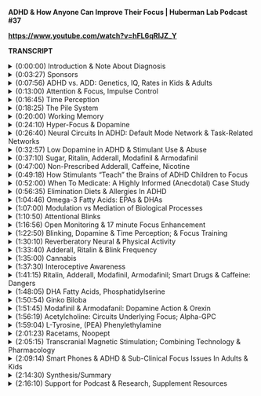 **ADHD & How Anyone Can Improve Their Focus | Huberman Lab Podcast #37**

**https://www.youtube.com/watch?v=hFL6qRIJZ_Y**

**TRANSCRIPT**

<details>
  <summary>(0:00:00) 	Introduction & Note About Diagnosis</summary>
- Welcome to the Huberman lab podcast, where we discuss science and science-based tools for everyday life. [upbeat music] I'm Andrew Huberman, and I'm a professor of neurobiology and ophthalmology at Stanford school of medicine. Today, we are going to talk all about attention deficit, hyperactivity disorder, or ADHD. We are also going to talk about normal levels of focus. What are normal levels of focus and how all of us, whether or not we have ADHD or not can improve our ability to focus our ability to rule out distraction. It turns out those are two separate things, as well as remember information better. We are also going to talk about how we can learn to relax while focusing, which turns out to be a critical component of learning new information and for coming up with new creative ideas. So whether or not you have ADHD or know someone who does, or if you're somebody who feels that they do not have ADHD, but would simply like to improve their ability to focus or to be more creative. This episode is definitely for you as well. We are going to talk about drug based tools that are out there. We are going to talk about behavioral tools. We will talk about the role of diet and supplementation, and we will talk about new emerging brain machine interface devices, things like transcranial magnetic stimulation. If you don't know what that is, don't worry, I will explain it to you. These are non-invasive methods for rewiring your brain in order to make focusing more natural for you and to teach you how to increase your depth of focus. Now, just a quick reminder that any time we discuss a psychiatric disorder, it's important that we remember that all of us have the temptation to self-diagnose or to diagnose others. So, as I list off some of the symptomology of ADHD, some of that symptomology might resonate with you. You might think, oh, maybe I have ADHD or you might decide that someone you know, definitely has ADHD. However, it is very important that you don't self-diagnose or diagnose somebody else the clear and real diagnosis of ADHD really should be carried out by a psychiatrist, a physician, or a very well-trained clinical psychologist. There are clear criteria for what constitutes full-blown ADHD. However, many of us have constellations of symptoms that make us somewhat like somebody with ADHD and if you're struggling with focus nowadays, as a lot of people are because of stress, because of smartphone use, which turns out can induce adult ADHD. We'll talk about that. We'll then pay attention to the symptomology. You may actually require professional treatment you might not, equally important is to remember that some of the terms that we cover, like impulse control and attention and concentration are somewhat subjective and they can change over time. Sometimes we have a better level of attention than others. Maybe it depends on how we slept or other events going on in our life where something that we're entirely unaware of. The important thing to remember is that we can all improve our attentional capacity. We can all rewire the circuits that make heightened levels of focus, more accessible to us. We can do that through multiple types of interventions, and we are going to cover all those interventions today. 
    </details>
    
<details>
  <summary>(0:03:27) 	Sponsors </summary>
Before we march into the material, I'd like to remind that this podcast is separate from my teaching and research roles at Stanford. It is however, part of my desire and effort to bring zero cost to consumer information about science and science related tools to the general public. And keeping with that theme, I'd like to thank the sponsors of today's podcast. Our first sponsor is Roka. Roka makes eyeglasses and sunglasses that are of the utmost quality. I've spent a lifetime working on the visual system and I can tell you that there are many features built into our visual system that allows us to see things clearly, whether or not we are in shade or bright sunlight, et cetera. A lot of sunglasses have the problem that you have to constantly take them off and put them back on again, because of changes in background luminance, as we call it, Roka, sunglasses have solved this problem. It doesn't matter if you're standing in tree shade or a bright light, or what have you, you can always see things with perfect clarity and that shows that they really understand the way that the visual system works and their eyeglasses are built accordingly. I wear readers at night, so I wear eye glasses to read at night, or when I drive at night and their readers and eyeglasses are terrific as well. One thing I like so much about their eyeglasses and their sunglasses is that despite being, "Performance glasses" mean you can wear them on running or swimming or biking, they don't fall off your face, even if you get sweaty, they're very lightweight. You don't even notice that they're on is that the aesthetic is really good. A lot of performance glasses, they look kind of ridiculous, frankly, they make people look like cyborgs, but their aesthetics are terrific, they have a lot of different styles, you can select from. The company was founded by two All-American swimmers from Stanford and everything about their sunglasses and eyeglasses were designed with optical clarity and performance in mind. If you'd like to try Roca, you can go to roka.com, that's R-O-K-A.com and enter the code Huberman to save 20% off your first order. Today's episode is also brought to us by Belcampo. Belcampo is a regenerative farm in Northern California that raises organic grass fed and finished certified humane meat. I tend to eat meat about once a day. So typically I'll fast until about noon or one and then my lunch consists of a small piece of steak or chicken and some salad and then I tend to eat my carbohydrates in the evening before I go to sleep. Sometimes and especially lately I'm eating my protein earlier in the day because I'm playing around with some of the findings related to protein intake early in the day. But regardless, I'm eating meat about once a day. For me, it's extremely important that any meat that I consume come from humanely raised animals and that the meat be of the very highest quality. So with Belcampo meets the animals graze on open pastures and seasonal grasses, which results in meats, that's much higher in nutrients and healthy fats, including omega-3s, which I've talked a lot about on this podcast, the importance of omega-3s for heart health, for brain health, for mood, et cetera. Personally, I love their rib eye steaks, their New York steaks, their chicken is terrific and I also liked the organic meatballs. All the elk meat is organic and grass fed, and grass-finished, if you'd like to try Belcampo, first time customers can get 20% off by going to belcampo.com/Huberman and using the code Huberman at checkout. Today's episode is also brought to us by Helix sleep. Helix sleep makes mattresses and pillows that are absolutely second to none. I started sleeping on a Helix mattress about eight, nine months ago, and I've never slept better in my life. If you go to the Helix site, they have a short two minute quiz, and that quiz asks you questions like, do you sleep on your back? Do you sleep on your side? Do you sleep on your stomach? Do you tend to run hot or cold in the middle of the night? Maybe you don't know and they actually have an option to select, I don't know and Helix will match you to a mattress that specific to your sleep needs. It turns out to be really important. Some people have the tendency to run hot and sleep on their stomach. Other people lie on their back and they're waking up cold in the middle of the night. So you really need a mattress that's matched to your sleep needs. I did that and I matched to the dusk mattress, D-U-S-K and it turns out to be perfect for me and my sleep needs as well their pillows are really terrific. So if you're interested in upgrading your mattress, go to helixsleep.com/huberman, take their two minutes sleep quiz, and they'll match you to a customized mattress and you'll get up to $200 off any of their mattresses and you'll get two free pillows with your order. They have a 10 year warranty. You have to try it out for 100 nights risk-free it's more than three months and if you don't like it, they'll pick it up for you and they'll take it away and you get all your money back. So if you're interested, go to helixsleep.com/huberman for up to $200 off your mattress and two free pillows. 
</details>
    
<details>
  <summary>(0:07:56) 	ADHD vs. ADD: Genetics, IQ, Rates in Kids & Adults</summary>
So let's talk about ADHD, Attention Deficit Hyperactivity Disorder. Let's also talk about focus and attention and everybody's ability to focus and attend not just people with ADHD. We are also going to talk about tools that would allow anyone, whether or not they have ADHD or not to enhance their level of concentration and focus. Now, ADHD used to be called ADD Attention Deficit Disorder. We have record of ADD in the medical literature dating back to as early as 1904. Now there's nothing special about 1904. That's just the first time that it showed up in the standard medical literature. We have to believe that ADD, which we now call ADHD existed before 1904 and probably long before 1904, why? Well, because it has a strong genetic component. If you have a close relative that has ADHD, there's a much higher probability that you will have ADHD and that probability goes up depending on how closely related to that person you happen to be. So for instance, if you're an identical twin and your twin has ADHD, there's a very high concordance as we say, a very high probability that you will have ADHD up to 75% chance. If you have a fraternal twin with ADHD, that number goes down a bit in the 50 to 60% range and so on. If you have a parent with ADHD, that number ranges anywhere from 10 to 25% likelihood, that you will have ADHD if you have two parents and so on and so on, okay? So there's a genetic component that genetic component it turns out, relates directly to how specific neural circuits in the brain wire up, the chemicals they use and the way they use those chemicals, a topic that we are going to discuss in depth today. Now, if you have a close relative with ADHD, that does not mean that you are faded to have ADHD and if you happen to have ADHD, there are ways to overcome those symptoms of lack of attention, impulsivity and so on. Another important point about ADHD is that it has nothing to do with intelligence, whether or not we're talking about intelligence measured by a standard IQ test a rather controversial issue as many of you probably know, there are lots of forms of intelligence that a standard IQ test just wouldn't pick up emotional intelligence, musical intelligence, spatial intelligence, all sorts of intelligences. None of them are related to ADHD. Being very high functioning doesn't make you more likely to have ADHD and being ADHD doesn't necessarily mean that you have a low IQ. So there are people with ADHD who have low IQs people with ADHD with high IQ, people with ADHD with high emotional IQ or with low IQ in the emotional scale, it's all over the place. The important point is that your ability to attend and focus does not relate to how smart you are or your IQ of any type, not just a standard IQ. The renaming of the ADD to ADHD took place in the mid to late 1980s when the psychiatric community and the psychological community started taking better notice of the fact that so-called hyperactive kids also had attentional issues. This might seem obvious, but there's been extensive and ongoing revision of the criteria for designating a psychiatric disorder and this is still an ongoing process even today. So in the mid eighties, we started hearing about ADHD and then gradually that term ADD has been dropped away. However, just the renaming of ADD to ADHD has led to much better diagnosis and detection of ADHD. So right now the current estimates are that about one in 10 children and probably more have ADHD. The current estimates are anywhere from 10%, one in 10 to as high as 12%. Now, fortunately about half of those will resolve with proper treatment, but the other half typically don't. The other thing that we are seeing a lot nowadays is increased levels of ADHD in adults and there's some question as to whether or not those adults had ADHD that went undetected during their childhood or whether or not ADHD is now cropping up in adulthood due to the way that we are interacting with the world in particular smart phone use, the combination of email, text, real-world interactions, multiple apps and streams of media and social media all coming in at once trying to manage life. All of the things that are going on are creating a kind of cloud of poles on our attention and so there is this question to whether or not we are creating ADHD in adults that never had ADHD prior to being an adult. 
</details>
    
<details>
  <summary>(0:13:00) 	Attention & Focus, Impulse Control</summary>
So let's talk about attention and first let's just define what we mean by attention out there in the scientific literature and in discussions about ADHD, we will hear things like attention and focus and concentration and impulse control for sake of today's discussion, attention, focus, and concentration are essentially the same thing, okay? We could split hairs and the scientific literature does split hairs about these. But if we want to understand the biology and we want to have a straightforward conversation about ADHD, if I say attention or focus, I'm basically referring to the same thing, unless I specify otherwise, okay? So people with ADHD have trouble holding their attention. What is attention? Well, attention is perception. It's how we are perceiving the sensory world. So just a little bit of neurobiology 101, we are sensing things all the time. There's information coming into our nervous system all the time. For instance, right now you're hearing sound waves. You are seeing things, you are sensing things against your skin, but you're only paying attention to some of those and the ones that you're paying attention to are your perceptions. So if you hear my voice, you are perceiving my voice. You are not paying attention to your other senses at the moment, okay? You might even be outside in a breeze and until I said that, you might not be perceiving that breeze, but your body was sensing it all along. So attention and focus are more or less the same thing, but impulse control is something separate because impulse control requires pushing out or putting the blinders on to sensory events in our environment. It means lack of perception, impulse control is about limiting our perception. People with ADHD have poor attention and they have high levels of impulsivity they're easily distractable. But the way that shows up is very surprising. You might think that people with ADHD just simply can't attend anything. They really can't focus, even if they really want to, but that's simply not the case. People with ADHD yes, they are distractable. Yes, they are impulsive. Yes, they are easily annoyed by things happening in the room. They sometimes have a high level of emotionality as well. Not always, but often however people with ADHD can have a hyper focus and incredible ability to focus on things that they really enjoy or and are intrigued by. Now, this is a very important point because typically we think of somebody with ADHD as being really wild and hyperactive, or having no ability whatsoever to sit still and attend and while that phenotype as we call it that contour of behavior and cognition can exist, many people, if not all people with ADHD, if you give them something they really love, like if the child loves video games or if a child loves to draw, or if an adult loves a particular type of movie or a person very much, they will obtain laser-focus without any effort. So that tells us that people with ADHD have the capacity to attend, but they can't engage that attention for things that they don't really, really want to do and as we all know much of life, whether or not you're a child or an adult involves doing a lot of things that we don't want to do, much of our schooling involves doing things that we would prefer not to do and sort of forcing ourselves to do it, to attend, even though we are not super interested in what we are attending to. There are a couple other things that people with ADHD display quite often. 
</details>
    
<details>
  <summary>(0:16:45) 	Time Perception</summary>
One is challenges with time perception. Now time perception is a fascinating aspect of how our brain works and later we're going to talk about time perception and how you can actually get better at time perception. It's very likely that right now you are doing things that get in the way of optimal time perception and I will tell you how to adjust your ability to measure time with your brain. People with ADHD often run late. They often procrastinate, but what's interesting and surprising is that if they are given a deadline, they actually can perceive time very well and they often can focus very well if the consequences of not completing a task or not attending are severe enough. It's a little bit like the way that people with ADHD can really focus if they like something. Well, if they're scared enough about the consequences of not attending, oftentimes not always, but oftentimes they can attend. If they're not really concerned about a deadline or a consequence, well, then they tend to lose track of time and they tend to underestimate how long things will take. Now many people do that, not just people with ADHD, but people with ADHD have challenges, understanding how to line up the activities of their day in order to meet particular deadlines even if it's just a simple thing, like finishing one set of tasks before lunch, oftentimes they will remember that lunch starts at noon, but somehow they aren't able to fill the intervening time in a way that's productive and they can obsess about the upcoming deadline for instance, we will talk about how to remedy this. 
</details>
    
<details>
  <summary>(0:18:25) 	The Pile System</summary>
In addition, their spatial organization skills are often subpar, not always, but often you will find that somebody with ADHD uses what's called the pile system in order to organize things, they will take many belongings and this could be in the kitchen or in their bedroom or in their office or in any space and they will start piling things up according to a categorization system that makes sense to them and only them. It doesn't really have any logical framework. Now, many people use the pile system and if you use the pile system, that doesn't mean that you have ADHD in fact, if you're unpacking a house or you've moved recently, or you've received a lot of presence recently, the pile system makes perfect sense to organize your space. But people with ADHD tend to organize things according to the pile system all the time and that pile system doesn't work for them. Okay, so that's the key distinction that they use a filing system, and it's not really files, they're piling things up in a way that makes sense to them, but then it doesn't work for them in terms of what tasks they actually need to perform. They can't find things or if anyone moves one thing then it's very disruptive to their overall plan because their overall plan doesn't really work in the first place. So that's a common phenotype as we call it. A phenotype by the way, is just an expression of a particular set of underlying genetic or psychological components, okay? So we say the phenotype. So a phenotype can brown hair and green eyes, like for me, a phenotype could also be that somebody uses the piling system, okay? The other thing that people with ADHD have real trouble with is so-called working memory. 
</details>
    
<details>
  <summary>(0:20:00) 	Working Memory</summary>
Now you might think that people with ADHD would have really poor memories, but in fact, that's not the case. People with ADHD often can have a terrific memory for past events, they can remember upcoming events quite well. Their memory is clearly working. However, one aspect of memory in particular that we call working memory is often disrupted. Working memory is the ability to keep specific information online, to recycle it in your brain over and over again, so that you can use it in the immediate or short term. A good example of this would be you meet somebody, they tell you their name, they give you their phone number verbally, and you have to walk back to your phone and enter it into your phone. People without ADHD might have to put some effort into it, it might feel like a bit of a struggle, but typically they will be able to recite that phone number in their mind over and over, and then put into their phone. People with ADHD, tend to lose the ability or lack the ability to remember things that they just need to keep online for anywhere from 10 seconds to a minute or two, okay? So a string of numbers like 6, 4, 3, 7, 8, 1 for most people would be pretty easy. 6, 4, 3, 7, 8, 1, 6, 4, 3, 7, 8, 1, you could probably remember that a minute from now without writing it down. But if you add one more number to that 6, 4, 3, 7, 8, 1, 3, it gets tougher, okay? So there's a reason why phone numbers typically have seven digits in them, of course, there's an area code, but remembering information that strings out longer than seven numbers or a sentence or two that's challenging for most people, people with ADHD have severe challenges, even with much smaller batches of information over even much smaller batches of time. Deficits in working memory are also something that we see in people who have frontotemporal dementia, so damage to the frontal lobes or age-related cognitive decline and so it will come as no surprise that later when we discuss treatments, supplements, and other tools for ADHD, that many of those treatments, supplements and tools for ADHD are similar to the ones that work for age-related cognitive decline. Okay, so we've more or less established the kind of menu of items that people with ADHD tend to have some have all of them. Some have just a subset of them. Their severity can range from very intense to mild, but in general, it's challenges with attention and focus, challenges with impulse control, they get annoyed easily. They have kind of an impulsivity, they can't stay on task. Time perception can be off, they use the piling system or a system that doesn't work well for them in order to organize their things in physical space and they have a hard time with anything that's mundane that they're not really interested in. But again, I just want to highlight that people with ADHD are able to obtain heightened levels of focus, even hyper-focus for things that are exciting to them and that they really want to engage in. So now you have the contour of what ADHD is, and if you're somebody who doesn't have ADHD, you should also be asking yourself which aspects of ADHD are similar to things I've experienced before. Because what we know about the healthy brain is that there's also a range of abilities to focus. Some people focus very well on any task. You give them a task, they can just laser in on that task. Other people that have to kind of fight an internal battle, they have to convince themselves that it's important or interesting. They have to kind of incentivize themselves internally. Other people doesn't matter, they could be bored to tears with the information, but they can do it just because they are, "Very disciplined people." We tend to admire those people but as you'll see a little bit later, it's not clear that that's the best way to run your attentional system. There might be something to this business of having heightened levels of attention for the things that you are most interested or excited by. 
</details>
    
<details>
  <summary>(0:24:10) 	Hyper-Focus & Dopamine </summary>
So let's drill into this issue of why people with ADHD actually can focus very intensely on things that they enjoy and are curious about. Now, enjoyment and curiosity are psychological terms, they're not even really psychological terms. They're just the way that we describe our human experience of liking things, wanting to know more about them. But from a neuro-biological perspective, they have a very clear identity and signature and that's dopamine. Dopamine is released from neurons, it's what we call a neuromodulator and as a neuromodulator it changes the activity of the circuits in the brain, such that certain circuits are more active than others and in particular, dopamine creates a heightened state of focus. It tends to contract our visual world and it tends to make us pay attention to things that are outside and beyond the confines of our skin. That's what we call exteroception. Dopamine also tends to put us in a state of motivation and wanting things outside the confines of our skin. So whether or not we're pursuing something physical in our world, or whether or not we're pursuing information in our outside world, dopamine is largely responsible for our ability and our drive to do that. But dopamine as a neuromodulator is also involved in changing the way that we perceive the world. So, as I mentioned earlier you have all these senses coming in and you can only perceive some of them because you're only paying attention to some of them. Dopamine when it's released in our brain tends to turn on areas of our brain that narrow our visual focus and our auditory focus, so it creates a cone of auditory attention, that's very narrow, creates a tunnel of visual attention that's very narrow. Whereas when we have less dopamine, we tend to view the entire world, we tend to see the whole scene that we are in, we tend to hear everything all at once. So as I describe this, hopefully you're already starting to see and understand how having dopamine release can allow a person, whether or not they have ADHD or not to direct their attention to particular things in their environment, all right? So now what we're doing is we're moving away from attention as this kind of vague ambiguous term, and we're giving it a neurochemical identity dopamine, and we are giving it a neural circuit identity and just to put a little bit of flavor and detail on which neurocircuits those are, I want to discuss two general types of neurocircuits that dopamine tends to enhance. 
</details>
    
<details>
  <summary>(0:26:40) 	Neural Circuits In ADHD: Default Mode Network & Task-Related Networks</summary> 
So let's talk neurocircuits and for those of you that love hearing neuroscience, nomenclature, you're going to eat this part up and for those of you that don't like a lot of names of brain areas I invite you to tune out or just try and grab the top contour of this. I will describe it in pretty general terms, but I will give some detail because I know there are some of you out there who really want to dig deeper into what the exact structures and connectivities are, okay? So there are two main types of circuits that we need to think about with respect to ADHD, attention and dopamine. The first one is called the default mode network. The default mode network is the network of brain areas in your brain and my brain and in everybody's brain that is active when we're not doing anything when we're just sitting there idle at rest. Now it's very hard to not think about anything, but when you're not engaged in any type of specific task, so you're not driving, you're not playing a video game, you're not trying to study, you're not trying to listen, you're just sitting there letting your brain kind of go wherever it wants to go. Your default mode network underlies that state of mind. The other set of circuits that we're going to think about and talk about with respect to ADHD are the task networks, the networks of the brain that make you goal oriented, or that are at least trying to make you goal oriented and those are a completely different set of brain areas. However, the default mode network and these tasks networks are communicating with one another and they're doing that in very interesting ways. So first I want to describe how these two sets of brain areas, the default mode network and the task networks normally interact, okay? So little bit of naming here again feel free to ignore it if you don't want this level of detail, but the default mode network includes an area called the dorsolateral prefrontal cortex, frontal cortex, no surprises in the front and you have a dorsal, the top and side lateral part dorsolateral, prefrontal cortex. You got one on each side of your brain, right? And then you have a brain area called the posterior cingulate cortex and then you have an area called the lateral parietal lobe. Again, you don't need to remember these names for, these are three brain areas that normally are synchronized in their activity. So when one of these areas is active in a typical person, the other areas would be active as well. So it's a little bit like a symphony or a band like a three-piece band is like drums, guitar, and bass they're playing together, okay? That's how it is in a typical person and in a person with ADHD, or even a person who has subclinical ADHD or in any human being who hasn't slept well, what you find is the default mode network is not synchronized. These brain areas are just not playing well together. Now the task networks include a different set of structures. It still involves the prefrontal cortex, but it's a different part of the prefrontal cortex, okay? Tends to be the medial prefrontal cortex and there are some other brain areas that the medial prefrontal cortex is communicating to all the time, mainly to suppress impulses. It's shutting down the desire to stand up or to scratch the side of your cheek or your nose, if you're trying not to do that, anytime you're restricting your behavior, These task directed networks are very active, okay? Now normally in a person without ADHD, the task networks and the default mode networks are going in kind of Seesaw fashion, they are actually what we call anti-correlated. So it's not just that they are not correlated, they're actually opposing one another they are anti-correlated. In a person with ADHD, the default mode networks and the tasks networks are actually more coordinated. That might come a surprising, I think that we all have this tendency to kind of jump to conclusion and assume that somebody who doesn't have an easy time paying attention or has ADHD, that their brain must be completely incoherent that it's not working well and because everything's out of whack, but there's something interesting about people with ADHD whereby the task networks and the default mode networks are actually working together in a way that's correlated and that is what's abnormal. So this would be like the guitar bass and the drums playing together in a way where the bass isn't keeping the backbeat and the drums, aren't keeping the backbeat that they're playing together, they're all playing the melodies and harmonies in a way that just doesn't sound right. That's what's going on in the brain of somebody with ADHD and we can now confidently say based on brain imaging studies, that when somebody gets better, when they're treated for ADHD or when they age out of ADHD, as sometimes it's the case that the default mode networks and the task networks tend to become anti-correlated again, okay? So that's the underlying neurobiology, but you'll notice that I didn't mention dopamine at all. What dopamine is doing in this context is dopamine is acting like a conductor. Dopamine is saying this circuit should be active then that circuit should be active. It should be default mode network and then when the default mode network is not active, then it should be the task network. So it's really acting as a conductor saying, you go, now you go, now you go, now you go. And in ADHD, there's something about the dopamine system that is not allowing it to conduct these networks and make sure that they stay what, the engineers or physicists or mathematicians would say out of phase to be anti-correlated, okay? Out of phase and anti correlate, essentially the same thing, at least for purposes of this discussion. So that raises two questions, could it be that dopamine is not at sufficiently high levels or could it be that dopamine is just doing it all wrong? In other words, is there no conductor or is the conductor playing with like little tiny toothpicks and so the instruments can't see what they're supposed to do. They can't get the instruction 'cause it's just not loud enough, so to speak, or could it be that the information is getting out, but the information that's getting out is wrong, the conductor's there, but the conductor is in very good at conducting. 
</details>
    
<details>
   <summary>(0:32:57) 	Low Dopamine in ADHD & Stimulant Use & Abuse</summary>
Now we can gain insight into how the system works and fails and how to treat it by looking at some of the current and previous treatments for ADHD, as well as some of the recreational drugs that people with ADHD tend to pursue and like now I'm certainly not a proponent of people with ADHD taking drugs recreationally, that's not what this is about, but if you look at their drug seeking behavior and you couple that drug seeking behavior to their desire to remedy their attention deficit, you start gaining some really interesting insight into how dopamine is regulating these circuits in normal circumstances and in people with ADHD. So what exactly is going on with the dopamine system, in people with ADHD and what's going on with the dopamine system in people that have terrific levels of attention for any task? Well, in the year 2015, an important paper came out. The first author is Spencer, and it came out in a journal called Biological Psychiatry, and it formalized the so-called low dopamine hypothesis of ADHD. The idea that dopamine was somehow involved or not at the appropriate levels in people with ADHD had been around for a pretty long time, but a formal proposition of the low dopamine hypothesis led to some really important experiments and understanding of what goes wrong in ADHD. It turns out that if dopamine levels are too low in particular circuits in the brain, that it leads to unnecessary firing of neurons in the brain that are unrelated to the task that one is trying to do and that is unrelated to the information that one is trying to focus on. So if you think back before you've got this default mode network and a task-related network, and they need to be in this kind of concert of anti-correlation and an ADHD they're firing together. Well, the problem seems to be that when dopamine is low, certain neurons are firing when they shouldn't be, this is like a band, right? We'll go back to our band, that's a guitar bass in it, and the person playing the drums and it's as if one of those or several of those instruments are playing notes when they shouldn't be playing, right? The pauses and music are just as important as the actual playing of notes. When dopamine is too low neurons fire, more than they should in these networks that govern attention. This is the so-called low dopamine hypothesis and if you start looking anecdotally at what people with ADHD have done for decades, not just recently since the low dopamine hypothesis has been proposed, but what they were doing in the 1950s and then the 1940s and the 1960s. What you find is that they tend to use recreational drugs, or they tend to indulge in non drug stimulants. So things like drinking, six cups of coffee or quadruple espressos, or when it was more prominent smoking a half a pack of cigarettes and drinking four cups of coffee a day or if the person had access to it using cocaine as a recreational drug or amphetamine as a recreational drug. All of those substances that I just described in particular cocaine and amphetamine, but also coffee and cigarettes increase levels of multiple neurotransmitters, but all have the quality of increasing levels of dopamine in the brain and in particular, in the regions of the brain that regulate attention and these task related and default mode networks okay? Now young children, fortunately don't have access to those kinds of stimulants most of the time and those stimulants all have high potential for abuse in adults. So we will talk about the potential for abuse in a few minutes. But if you look at children, even very young children with ADHD, they show things like preference for sugary foods, which also act as dopamine inducing stimulants. Now, of course, once they get access to soda pop and coffee and tea, they start to indulge in those more than other people. 
</details>
    
<details>
  <summary>(0:37:10) 	Sugar, Ritalin, Adderall, Modafinil & Armodafinil </summary>
For a long time, it was thought that children with ADHD consumed too many sugary foods or drank too much soda or adults with ADHD would take recreational drugs like methamphetamine or cocaine or would drink coffee to excess or smoke cigarettes to excess because they had poor levels of attention and because they couldn't make good decisions, they were too impulsive and so forth and while that certainly could be the case, knowing what we now know about dopamine, and the fact that having enough dopamine is required in order to coordinate these neural circuits that allow for focus and quality decision-making an equally valid idea is that these children and these adults are actually trying to self-medicate by pursuing these compounds, right? Things like cocaine lead to huge increases in dopamine. Well, what happens was when somebody with ADHD takes that drug, it turns out they actually obtain heightened levels of focus, their ability to focus on things other than things they absolutely care intensely about goes up, likewise, children who consume anything that increases their levels of dopamine, if those children have ADHD, they tend to be calmer, they tend to be able to focus more. Now, this is very different than children who do not have ADHD. When they consume too much sugar, they tend to become super hyperactive. When they consume any kind of stimulant, they tend to go wild and run around like crazy. Actually, I have an anecdote about this just to illustrate it. I have a friend, he has two children that are now in their teens and twenties, but when they were little, one time, I brought them some chocolate just as a gift, when I showed up at their house and within 30 minutes, the kids were running around like crazy I mean they were pretty high energy kids, but they were going bonkers and that's actually when the mother, my friend at the time, unfortunately, still now looked at the chocolate, realized that it was chocolate with espresso beans in it. It was like dark chocolate with espresso beans so I was really at fault there, you don't want to give kids dark chocolate with espresso beans, but what you're really seeing that hyperactivity that is dopamine, okay? It's the sugar combined with the caffeine in this case, combined with a few other compounds that exist in chocolate, that really increase our levels of alertness and our tendency to want to move around a lot, okay? So dopamine and low levels of dopamine apparently are what's wrong in people with ADHD, that dopamine hypothesis is what led to the idea that treating people, children and adults included with dopaminergic compounds would somehow increase their ability to focus and if you look at the major drugs that were developed and now marketed by pharmaceutical companies for the treatment of ADHD, those drugs have names like Ritalin. Nowadays, it's typically things like Adderall, Modafinil and some of the other derivatives, they all serve to increase levels of dopamine in particular dopamine in the networks that control task directed behavior, and that coordinate the default mode network and these task-related networks. So many of you have probably heard of Ritalin. Ritalin is a prescription stimulant that is prescribed for ADHD as well as for narcolepsy. Narcolepsy is a condition in which people tend to fall asleep during the day time, quite a lot, excessive daytime sleepiness, not due to lack of sleep at night, but also tend to fall asleep when they get excited, if they're really emotionally excited or about to eat or any other kind of activity that would normally get somebody really aroused and alert people with narcolepsy tend to fall asleep, or they tend to become what's called cataplectic. They tend to just sort of go limp in the muscles. So it's this invasion of sleep into the daytime. It's dysregulated by emotion. You can imagine why a stimulant, something that would wake you up, make you very alert, focused and motivated would be a good treatment for narcolepsy. Adderall also is used to treat ADHD and to treat narcolepsy things like Modafinil also used to treat ADHD and narcolepsy. So you're sensing a theme here. So what are the differences and similarities between these drugs and what can that tell us about ADHD? Well, Ritalin was one of the first-generation drugs that was prescribed for ADHD in order to deal head on with this dopamine hypothesis. This idea that in ADHD, dopamine levels are too low. Nowadays, Adderall is the more typically prescribed drug for ADHD that has to do with some of the so-called pharmacokinetics, the rate at which those drugs enter the system and how long they last in the system. So for instance, Ritalin was a drug that was packaged into various time-release formulas. Whereas initially Adderall was only released in a form that had a very short life, So meaning that it wasn't in the bloodstream very long and didn't affect the brain for very long and so the dosages could be controlled in a more typical way without going into a lot of tangential detail. As you all know, at different times of day, you tend to be more or less alert. So a long sustained release drug while that might sound like a really terrific thing. If that drug is having an effect of making you more alert and it's released across very many hours of your day, there might be periods of your day when you feel too alert, periods of your day, when you feel just right and periods of your day, when you wished that you were more alert. These are some of the pharmacokinetics, kinetics, meaning movement of the different compounds within the bloodstream and brain that could, you could imagine in a very real way, would impact whether or not someone would feel really good on one of these drugs or whether or not they would feel too anxious or too sleepy and so on. Let's take a step back for a second and just ask, what are these drugs? We know they increase dopamine, but what are they really? Well, Ritalin also called methylphenidate is very similar to amphetamine speed, or what's typically call speed in the street drug nomenclature. Adderall, which goes by various other names, okay? So Adderall, Adderall XR, my dialysis, things like that. Adderall is basically a combination of amphetamine and dextroamphetamine. Now some of you probably realize this, that Adderall is amphetamine, but I'm guessing that there a good number of you out there, perhaps even parents and kids that don't realize that these drugs like cocaine and amphetamine methamphetamine, which are incredibly dangerous and incredibly habit forming and have high potential for abuse. Well, the pharmaceutical versions of those are exactly what are used to treat ADHD and they're not exactly like cocaine or methamphetamine, but they are structurally and chemically very similar and their net effect in the brain and body is essentially the same, which is to increase dopamine primarily, but also to increase levels of a neuromodulator called epinephrin or norepinephrine also called noradrenaline and adrenaline those names are the same and to some extent to increase levels of serotonin in the brain and blood, but not so much serotonin, that's just kind of a small smidgen of effect, okay? So dopamine way up norepinephrine and adrenaline way up. So that's motivation drive, focus and energy and to some extent, a little bit of serotonin, which is really more about feeling calm and relaxed and you can imagine why that would be a good balancing effect for dopamine and norepinephrine. So what I'm essentially saying is that the drugs that are used to treat ADHD are stimulants, and they look very much alike. In fact, nearly identical to some of the so-called street drugs, stimulants that we all here are so terrible. However, I do want to emphasize that at the appropriate dosages and working with a quality psychiatrist or neurologist or family physician does have to be a board certified MD that prescribes these things, many people with ADHD achieve excellent relief with these drugs, not all of them, but many of them do, especially if these treatments are started early in life. So now knowing what these drugs are, I want to raise the question of why prescribe these drugs? I mean, everyone has to make a decision for themselves or for their child as to whether or not they're going to take these things or not. I also want to acknowledge that many people out there, many, many people out there are taking these drugs, even though they have not been clinically diagnosed with ADHD when I say these drugs, I'm specifically referring to Ritalin and Adderall and Modafinil, but more typically it's Adderall, okay? People using cocaine and amphetamine for recreational purposes, that's a completely different beast and it is indeed a beast and it's something that I strongly discourage. However, I'm aware that up to 25% of college students, and perhaps as many as 35% of all individuals between the ages of 17 and 30 are taking Adderall on a regular or semi-regular basis in order to work, in order to study and in order to function and focus in their daily life. Even though they have not been diagnosed with ADHD, there's a whole black market for this. They're getting it from people with prescriptions. I'm not here to pass judgment. I just want to emphasize how these drugs work. Some of the things that they do to enhance cognition and focus that actually serve the brain well in certain individuals and how they can be very detrimental in other individuals. I sort of blew right past it. 
</details>
    
<details>
  <summary>(0:47:00) 	Non-Prescribed Adderall, Caffeine, Nicotine</summary>
But the fact that in upwards of 25% of young people are taking things like Adderall, despite not having a clinical diagnosis of ADHD. Well, that's a ridiculously high number. A few years ago, it was estimated that Adderall use and Ritalin use without diagnosis of ADHD was second in incident only to cannabis, but actually now the consumption of Adderall without prescription is higher than the consumption of cannabis in that age group. So what that means is that there's a lot of stimulant use in that age group and there are a lot of adults also using and abusing stimulants in order to gain focus. Then we can have a whole discussion about whether or not life is becoming more demanding, whether or not the need for focus is excessive and that's why people are doing that. But frankly, it's an interesting discussion, but it's not one that would deliver us to any answers. Rather, I'd like to focus on the ways that people now and people have always been self-medicating to increase, focus, right? Caffeine, which I can indulge some, I don't think to access has long been used as a stimulant to increase dopamine, increase norepinephrine, increased focus and energy and in addition to that, it works through the so-called cyclic amp, phosphodiesterase pathway, remember anytime you see, you hear an ASE, that's an enzyme. Phosphodiesterase is involved in the conversion of things like cyclic amp into energy for cells and so forth. Basically coffee gives you energy it makes you feel good and it increases focus because of the circuits that it engages in the brain. People have been taking caffeine and continue to take it caffeine for ages. People also used to smoke cigarettes, nicotine in order to gain focus. Nowadays, that's less common because of the concerns, quite valid concerns about lung cancer from smoking, but there's a lot of vaping out there. There are a lot of people now consuming nicotine, which is the active substance in cigarettes and in most nicotine vapes that stimulates the brain to be more focused and more alert. So the idea of taking stimulants of consuming things or smoking things in order to increase alertness is not a new idea. 
</details>
    
<details>
  <summary>(0:49:18) 	How Stimulants “Teach” the Brains of ADHD Children to Focus</summary>
It's just that in ADHD, it's surprising that these things would work, right? I mean, if the problem is Attention Deficit Hyperactivity Disorder, what we're really talking about here, or children that are prescribed a drug that ought to be a stimulant, it ought to make them hyper hyperactive and rather than doing that, it actually somehow serves to calm them a bit, or at least allow them to focus. Here's the reason, children have a brain that's a very plastic meaning it can remodel itself and change in response to experience very, very quickly compared to adults. Taking stimulants as a child, if you are a child diagnosed with ADHD allows that forebrain task related network to come online, to be active at the appropriate times and because those children are young, it allows those children to learn what focus is and to sort of follow or enter that tunnel of focus. Now, by taking a drug, it's creating focus artificially, it's not creating focus because they're super interested in something it's chemically inducing, a state of focus, and let's face it a lot of childhood and school and becoming a functional adult is about learning how to focus even though you don't want to do something. In fact, when I was in college, I had this little trick that may or may not work for some of you, which is if I couldn't focus on the material I was trying to learn, I would delude myself into thinking that it was the most interesting thing in the world. I would just kind of lie to myself and tell myself, okay, this, I won't mention the subjects, I absolutely love this. I would just, I would tell myself that I loved it and I noticed that just that selective or deliberate engagement of that desire to know circuit, whatever that is in my brain, no doubt involves dopamine, allowed me to focus and remember the information and somewhat surprisingly or perhaps not surprisingly, I would often fall in love with the information. I find that that was my favorite class. So it was what I wanted to learn the most. So that's one way you can do it artificially, but kids with ADHD, they can't do that, right? They're told to sit still and they end up getting up 11 times. They are told that they can't speak out in class or that they have to remain in their seats for 10 minutes and they just, despite their best effort, they simply cannot do it, they're highly distractable. So what are we to make of this whole picture that we need more dopamine, but these kids with ADHD, they're getting their dopamine by way of a drug, which is for all the world amphetamines, right? It's speed, that's really what it is. What are the long-term consequences, where the short-term consequences and what should we make of people taking these drugs without a clinical need? What are the consequences there? 
</details>
    
<details>
  <summary>(0:52:00) 	When To Medicate: A Highly Informed (Anecdotal) Case Study</summary>
Well, in order to get to some of those answers, I went to one of my colleagues, this is a colleague that I've actually known for a very long time, I was their teaching assistant when they were an undergraduate, they went on to get an MD, a medical degree, as well as a PhD and become a pediatric neurologist that specializes in the treatment of epilepsy and ADHD in kids of all ages, from age three to 21, that's the age range, pretty broad age range and has extensive knowledge in this and what makes them particularly interesting for sake of this discussion is that they have a child, a young boy, who's now showing signs of ADHD and they are on the threshold of trying to decide whether or not they will prescribe Adderall or something similar. So we had a discussion about this and prior to learning that their child may have ADHD. I asked the following questions. First of all, I asked, what do you think about giving young kids amphetamine? And their answer was, on the face of it, it seems crazy, but provided that the lowest possible dose is used and that that dosage is modulating as they grow older and develop those powers of attention, their observation was that they've seen more kids benefit than not benefit from that. Now I'm certainly not saying what people should do. You obviously have to go to a doctor because as I always say, I'm not a doctor, I don't prescribe anything, I'm a professor so I profess things and here I'm professing that you talk to your doctor, if you're considering giving Ritalin or Adderall or any type of stimulant to your child, of course, what could be more important than the health of your child. But it was a very interesting answer because typically we hear yes, medicator don't medicate. Rarely do we hear that the medication should be adjusted across the lifespan and in any particular kind of way. Now the fact that this person, this now friend of mine and colleague of mine has so much expertise in the way that the brain works and is considering putting their child on such medication. I said, why wouldn't you wait until your kid reaches puberty? I mean, we know that in boys and in girls, there are increases in testosterone and estrogen during puberty, that dramatically change the way that the body appears. But also that dramatically change the way that the brain functions in particular we know this, that puberty triggers the activation of so-called frontotemporal task related executive functioning. That's just fancy science speak for being able to focus, being able to direct your attention, being able to control your impulses, look at a small child, or look at a puppy and then look at an older child, or look at a dog, very different levels, patterns of spontaneous behavior. Young children move around a lot they're, I don't want to say shifty, cause that makes it sound like they're up to something bad, which they might be, but they don't have to be up to something bad, they fidget a lot. So to puppies, everything's a stimulus as animals and humans get older, they learn how to control their behavior and sit, still, listen and focus even if they don't want to. So giving a drug that allows a child to access that stillness early on it's thought will allow them to maintain that ability as time goes on. But I decided to push a little bit further, I said, well, why would you do it now as opposed to during puberty or after puberty? And their answer was very specific and I think very important, what they said was look, neuroplasticity is greatest in childhood and tapers off after about age 25, but neuroplasticity from age three until age 12 or 13 is exceedingly high and they're right, when you sit back and you look at the literature on neuroplasticity, you'd say childhood plasticity and young adult plasticity is much greater than adult plasticity, but that early childhood plasticity is far and away the period in which you can reshape the brain at an accelerated rate. So this lines up really well with the clinical literature. Not surprisingly, there are clinician that early treatment is key. If you have the opportunity to work with a quality physician and treat these things early, these drugs can allow these frontal circuits, these task-related circuits to achieve their appropriate levels of functioning and for kids to learn how to focus in a variety of different contexts. Now, is that the only thing that they should be doing? Of course not. 
</details>
    
<details>
  <summary>(0:56:35) 	Elimination Diets & Allergies In ADHD</summary>
So the next question I asked was what should we make of all this diet related stuff, right? I've heard before that the so-called elimination diet or ingesting no sugars or no dairy or no gluten, that all of these things have been purported to improve symptoms of ADHD and people and parents with ADHD go to fanatic lanes to try and find the exact foods that are causing problems and the exact foods that the kids can eat in order to try and get their brain wired up right, and correctly, and to avoid lifelong ADHD and their answer was really interesting. But before I tell you their answer, I want to tell you the studies and the data related to this question of whether or not food and the constellation of foods that one avoids and will eat has anything to do with our levels of attention and in particular, whether or not that can be used as a leverage point to treat ADHD. So you can imagine the challenges of exploring the role of diet and nutrition in any study, but especially in a study on ADHD, why? Well, because as I mentioned before, children with ADHD, and it turns out adults with ADHD tend to pursue sugary foods or any types of food that increase their levels of dopamine. They are naturally drawn to those foods, whether or not they realize it or not, presumably as a way to try and treat their lack of focus and impulsivity. So in this study that I'm about to share with you, there was no drug treatment, it was just a study, manipulating diet and involved 100 children, 50 in the so-called elimination diet group, the special diet where certain foods were eliminated and 50 in the so-called control group. However, being a well-designed randomized controlled trial, this study also included a crossover, meaning where the kids would serve as their own control or control group at a certain portion of the study. So there'll be in one group where they eliminated certain foods and then after a period of time in the study, they would swap to the other group. This is a powerful way to design a study for reasons that you can imagine, because you start to eliminate changes and effects due to individual differences. In any case, 100 children total 50 in each group at any one period in time and the effects that they observed were extremely dramatic. In the world of statistics and analysis of scientific data, we talk about P-values, probability values. What's the likelihood that something could happen according to chance and typically the cutoff would be something like P less than 0.05, that's less than 0.05 chance essentially, of the effect being due to chance. However, in this study, every single one of the effects is P less than 0.0001, very, very infant decimally small probability that the effect observed could be due to chance. So what were these effects? These effects were enhanced ability to focus, less impulsivity, even less tendency to move when trying to sit still. So everything from mental focus to the ability to control their bodies improved when they were in the elimination diet group, what was eliminated? Well, the elimination diet in this particular study was a so-called oligoantigenic diet. It was a diet in which each kid took a test to determine which foods they had antibodies for, meaning that they were mildly allergic to. Now in this study, it was very important that the kids not be extremely allergic to any food because as I mentioned before, they actually served as a control at one point in the study where they were eating all sorts of foods, including foods that had mild allergies to. So basically what the study said was that eliminating foods to which children have allergies can dramatically improve their symptoms of ADHD. And this study, not surprisingly because it was published in such a high quality journal Lancet, et cetera, large number of subjects set the world on fire. People were extremely excited about these results because here in the absence of any drug treatment, there was a significant improvement in ADHD symptoms observed and then came the criticisms. So many papers were published after this specifically dealing with re-analysis of these data and I want to be fair in saying that the data in the paper look good, but there are criticisms of the overall structural design of the study. I don't want to go into all the details exactly 'cause it gets really nuanced about some of the statistics and the way that one examines these types of data, but there was skepticism and in science, skepticism is healthy, especially when making decisions about whether or not to treat or feed children one food or another, or give them one drug or another. Now I want to return to the story of my friend, who is a pediatric neurologist and treats ADHD and has a child who is on the precipice of perhaps starting to take drugs for the treatment of ADHD. I asked the simple question, do you see an effect of diet? Meaning when parents control the diet of their children, does it make a positive or negative or no difference in terms of the way that the kids respond to ADHD, drugs like Ritalin and Adderall or whether or not it can help them avoid treating with those drugs entirely? And her response was very straightforward, she said, elimination of simple sugars has a dramatic and positive effect. She's observed that over and over and over again in many dozens, if not hundreds of patients, okay? Now that's not a peer reviewed study, that's a statement that I'm conveying to you anecdotally, but it's a highly, highly informed one. I said, what about these elimination diets? She said, and I found other sources to support this, that these oligoantigenic diets are controversial. There are many people who really believe in identifying all the things that you're allergic to and making sure that you and especially your kids avoid those foods. However, there's another camp that's starting to emerge in the peer reviewed scientific literature, showing that when kids are not exposed to certain foods in particular nuts and things of that sort, they develop allergies to those foods and then when exposed to them later, they cause real problems. So there's a whole galaxy of discussion and controversy and outright fighting about allergies and kids and whether or not the oligoantigenic diet is the appropriate one. However, out of the four neurologists and psychiatrists that I spoke to about ADHD in preparation for this, every single one said children with ADHD, as much as possible, should be encouraged to avoid high sugar and simple sugar foods of most kinds and if they can find particular foods that exacerbate their symptoms, obviously eliminating those foods is beneficial and the foods that exacerbate their symptoms change over time. So I don't like giving a complicated answer, but I also don't like giving an incomplete answer. What this tells me is that children, especially young children who have ADHD should probably not eat much sugar in particular simple sugars. In addition to that, exploring whether or not they have existing allergies to foods, they already consume might be a good idea. At least that's what this paper, the Pelsser et. al Lancet paper seems to speak to and I should mention that that paper was published in 2011. Since then there have been many dozens of studies exploring the same thing, as well as meta analysis of all those data and it does appear that diet can have a highly significant role in eliminating or at least reducing the symptoms of ADHD so much so that some of the children are able to not take medication at all, or eventually wean themselves off medication as young adults and as adults. 
</details>
    
<details>
  <summary>(1:04:46) 	Omega-3 Fatty Acids: EPAs & DHAs </summary>
One interesting question is whether or not adults should modify their diet in order to increase their levels of focus, if they're already having normal levels of focus, but we'd like more or would like to reduce existing adult ADHD, that's an interesting, and even more controversial topic, it brings us right into the realm of what are called omega-3 fatty acids. I've talked many times on this podcast about the known benefits of omega-3 fatty acids in particular, getting a one gram 1000 milligrams or more even as much as 2000 milligrams each day of the so-called EPA component of omega-3 fatty acids known to have antidepressant effects, mood elevating effects, known to have important effects protecting the cardiovascular system. I think it's now clear that the immune system also benefits that omega-3 fatty acids that include a gram or more of EPA that are very beneficial typically that's done through fish oil, liquid fish oil is going to be the most cost efficient, but they're capsule forms for those of you that don't like fish oil, you can ingest this through other means you can get it from certain algaes or krill, et cetera. You have to make it compatible with your particular diet, whether or not you're vegan or vegetarian or omnivore, et cetera. Omega-3s have shown, been shown to have all these positive health benefits. Do they have positive effects on focus and attention? And the answer is you can find studies that support that statement and the effects are significant, but the effects are modest. You can also find studies that show no effect, however much like with omega-3s and antidepressants, whereby ingestion of omega-3 fatty acids of a gram or more of EPA per day allows people with major depression to get away with taking lower doses of antidepressant medication. It does seem that ingestion of omega-3 fatty acids in adults that include EPA is of 1000 milligrams or more can allow adults with ADHD or mild attention deficit issues to function well on lower doses of medication and in rare cases to eliminate medication entirely. So what this says is once again, that the omega-3 fatty acids are beneficial, will they cure or eliminate ADHD? I think it's safe to say, no, they are playing a supportive or what we call a modulatory role. 
</details>
    
<details>
  <summary>(1:07:00) 	Modulation vs Mediation of Biological Processes</summary>
Just like good sleep, plays a supportive and modulatory role for essentially everything, your immune system, your ability to think your ability to regulate your emotion, it's modulating that process. This component of modulation is extremely important to highlight and I think I want to spend a moment on it because this is especially important in the context of ADHD and all the information that's out there. There are biological processes that are mediated by particular compounds like dopamine. So for instance, the ability to feel motivated, to attend to focus is mediated by the circuits in the brain that release dopamine. However, attention is also modulating by how rested you are. If you want to eliminate your ability to think well at all, just stay up for two nights and don't sleep at all right? If you do that, you will have modulating the circuits in your brain that respond to various things and you will be highly distractible. You'll be highly emotional. You will feel like garbage, but that doesn't mean that sleep mediates, focus and attention. It modulates it indirectly. Likewise, I think these omega-3 fatty acids in particular the EPA is which are so beneficial for mood and apparently also for attention, they directly mediate attention and mood, what they do is they modulate those circuits, they make dopamine more available. They make whatever dopamine is available, more likely to bind to the various receptors that are present on neurons and so forth and I think this is very important because likewise diet in any discussion about nutrition has to include this framework of is the diet, the elimination diet, or whether or not it's some other diet or esoteric diet, ketogenic diet, is it modulating or mediating a process? And most likely in the context of ADHD, it's modulating that process. So if the ADHD is mild or if it's caught early enough, or if it's in conjunction with pharmacology with a prescription treatment, well, then it might help guide the child or adult to a better place of being able to focus. But it's not going to be the switch that flips everything. Now that does not mean that consuming the wrong foods, sugary foods or foods that you happen to be allergic to is a good idea it will still be detrimental. So I hope that conceptual framework helps because if you go online, if you're somebody with ADHD or not your going to be bombarded with the ADHD diet, the oligoantigenic diet, the elimination this, this supplement that EPA and I think it's very important to understand whether or not you're talking about something mediating a process or modulating a process. Now drugs like Ritalin, drugs like Adderall, they are tapping into the circuitries and the neurochemistries that mediate attention and focus. They are not the only alternatives or the only choices rather for treatment of these circuits and enhancement of the circuits for focus. I'm going to talk about other alternatives and some behavioral alternatives that are not very well known, but are very, very effective in a few minutes. But I really want to make this clear distinction between modulation and mediation, because it's vital for anyone that's trying to modulate or mediate anything within their own brain. If any of you are interested in this oligoantigenic diet, as it relates to ADHD, and you want to explore a more recent study besides that classic 2011 Lancet study, that's rather controversial. There's a paper that was published in frontiers in psychiatry just last year, 2020. The title of the paper is, "Oligoantigenic diet improves children's ADHD rating scale scores reliably in added video rating." The added video rating is just that they're using an additional measure of focus and attention. Again, that's Frontiers in psychiatry, 2020, I'll put a link to it in the caption, and that's a more recent study for you to peruse. 
</details>
    
<details>
  <summary>(1:10:50) 	Attentional Blinks </summary>
So we've talked about the neural circuits of focus and the chemistry of focus, but we haven't talked yet about what would make us better at focusing and what focusing better really is. So let's take a step back and think about how we focus and how to get better at focus and I'm going to share with you a tool for which there are terrific research data that will allow you in a single session to enhance your ability to focus in theory forever. What am I about to read you is from an excellent book that I recommend, if any of you are interested in neuroscience and things like meditation and default mode networks and things of that sort, the book is called, "Altered Traits." Science reveals how meditation changes your mind, brain and body and no, I'm not going to try and convince you to meditate. I'm going to share with you a small passage in the book that relates some research data related to focus that are very important. If you want to meditate, that's your choice. That's a separate matter. This is a book by Daniel Goleman and Richard Davidson and I should just mention that Goleman is a well-known author has written books on emotional intelligence and so forth. Richard Davidson is also a PhD. He's a professor of psychology and psychiatry, and he's at a University of Wisconsin Madison, he's done terrific work on brain states and modulation of brain states and so forth. What we're about to talk about is when attention works and when attention falters and what we are specifically going to talk about are what are called attentional blinks, not actual eye blinks. We're going to talk about that in a few minutes, but we're going to talk about attentional blinks. I'm paraphrasing here because Goleman and Davidson wrote about this so beautifully. I'd rather paraphrase from them than try and just make up a new way to say it that is less interesting or less good, but I want to credit them. Attentional blinks are really easy to understand, if you think about a where's Waldo task, you know this task where's Waldo where, there are a bunch of people and objects and things in a picture and somewhere in there is Waldo with the striped hat and the glasses and go skinny dude, and you have to find Waldo and so it's a visual search and it's visual search for an object that has distinct features, but is embedded in this ocean of other things that could easily be confused as Waldo. So you tend to look, look, look, look, look, look, look, look, look, and then you find Waldo. Kids can do this they enjoy doing this. Adults may or may not enjoy it, but they can do it too. They find Waldo, when you find Waldo or when you search for a target in some other visual search task at that moment, your nervous system celebrates a little bit and it celebrates through the release of neurochemicals that make you feel good, you found it and you pause. Now, the pause is interesting because when you pause, what we know from many experiments is that in that moment of pause and mild celebration, however, mild you are not able to see another Waldo sitting right next to it. So what this means is in attending to something in searching and in identifying a visual target your attention blinked it shut off for a second and there's a more formal and more laboratory type way that we look at this. The more typical way to do this is to give someone a string of letters or a string of numbers and beforehand you tell them be on the lookout for the letters R and Z, okay? You're just going to watch this string of numbers go by and there will be a letter R in there, and there will be a letter Z in there and try and spot them both and what you find is when you present that string of numbers, and then they see the R, they see the R they register it consciously and they tend to miss the Z, just like in the Waldo type example. Now, of course the numbers are going by pretty quickly, but they can spot the R. They could also spot the Z, if you told them beforehand, just spot the Z and the numbers are moving through at the same rate in both conditions. So what that means is that in every case, you are capable of seeing the R or the Z it's when you try and see both that seeing the first one prevents you from seeing the second one, it's what we call an attentional blink. We do this all the time and people with ADHD tend to have many more attentional blinks than people that don't and this is true for children and for adults. This is an important point. So important that I want to emphasize it twice in case you attentionally blinked. If you see something that you're looking for, or you're very interested in something, you are definitely missing other information in part because you're over focusing on something and this leads to a very interesting hypothesis about what might go wrong in ADHD, where we've always thought that they cannot focus and yet we know they can focus on things they care very much about, well, maybe just maybe they are experiencing more attentional blinks than people who do not have ADHD and indeed, there are data now to support the possibility that that's actually what's happening and that should be exciting to anyone that has ADHD. It should also be exciting to anyone that cares about increasing their focus and their ability to attend. What this is saying is that these circuits, that underlie focus in our ability to attend and our ability to eliminate distraction, they aren't just failing to focus. That's just a semantic way of describing the outcome. They are over focusing on certain things and thereby missing other things. And so our distractability or the distractability of somebody with ADHD could exist because they are over focusing on certain elements and there are there for missing other elements that they should be attending to. 
</details>
    
<details>
  <summary>(1:16:56) 	Open Monitoring & 17 minute Focus Enhancement </summary>
So what they really need is this property that we call open monitoring. Now open monitoring is something that's described in the book that I just referred to and that typically is associated with people who have done a lot of meditation, so called Vipassana meditation, or have spent a lot of time learning how to do what's called open gaze visual analysis and open gaze thinking. But there's a simpler version of this that allows us to bypass all that. First of all, your visual system has two modes of processing. It can be highly focused, a soda straw view. So looking for the R in this string of numbers in the example that I just gave, or if you're very excited about something you're in that soda straw view of the world, and you're missing other things, okay, that's high levels of attention. However, there's also a property of your visual system that allows you to dilate your gaze, to be in so-called panoramic vision. Panoramic vision is something you can do right now, no matter where you are, and I can do it right now, you won't know that I'm doing it, but even though I'm still looking directly at you, I'm consciously dilating my gaze so that I can see the ceiling, the floor and the walls all around me. That panoramic vision is actually mediated by a separate stream or set of neural circuits going from the eye into the brain and it's a stream or set of circuits that isn't just wide angle view. It also is better at processing things in time. Its frame rate is higher. So you've seen slow motion video, and you've seen standard video, slow motion video gives you that slow motion look, because it's a higher frame rate. You're thin slicing time, okay? You can use panoramic vision to access the state that we call open monitoring. When people do that, they are able to attend to and recognize multiple targets within this string of numbers. They can see the R and they can see the Z and they can see additional things. So this is something that can be trained up and people can practice whether or not they have ADHD or not. What involves is learning how to dilate your gaze consciously, that's actually quite easy for most people, whether or not you wear corrective lenses or contacts or not you can consciously go into open gaze and then you can contract your field of view as well. There have also been studies done where people were taught to think in a particular way for a very short period of time, and that forever changed their ability to limit or reduce the number of these attentional blinks. There are now published accounts in the literature of a simple practice done for about 15 minutes, where subjects were asked to just sit quietly eyes closed and do what is sort of akin to meditation, but to not direct their mind into any particular state or place, but simply to think about their breathing and to focus on their so-called interoception, focus on how their body feels, their mind drifted to bring it back, okay? So it's basically meditation for about 15 minutes. That might not seem like a significant or unusual practice or that it would have any impact at all. But remarkably, just doing that once for 17 minutes, significantly reduced the number of attentional blinks that people would carry out. In other words, their focus got better in a near permanent way without any additional training. There's something about that practice of reducing the amount of visual information coming in and learning to pay attention to one's internal state, what we call interoception that allow them an awareness, such that when they needed to look for visual targets, when they need to focus on multiple things in sequence, they didn't experience the same number of attentional blinks and I should mention not incidentally as people age and their working memory gets worse and their ability to focus gets worse, the number of attentional blinks that they carry out goes up, and there are now studies exploring whether or not the simple meditation like practice of 15 to 20 minutes or so of sitting and just quietly resting and paying attention to one's breathing and internal state can also offset some of that age-related what is called cognitive decline. So what these data tell me is that regardless of whether or not you're a child or you're an adult, whether or not you have ADHD or not, whether or not you're experiencing age-related cognitive decline, or you would simply like to avoid age-related cognitive decline, a simple practice of taking 17 minutes sitting and paying attention to your internal state, just interocepting, registering your breathing, registering the contact of your skin with whatever surface you're on, can forever rewire your brain to be able to attend better and possibly even offset some of that age related attentional drift. Now, I don't expect anyone to start meditating regularly. I don't expect anyone to do anything they don't want to do, but I think most of us could handle one meditation's session of 17 minutes or so and so if ever there was a tool that stood to rewire our attentional circuitry in a powerful way. This seems to be it and in addition, the ability to engage in panoramic vision, to dilate our gaze, the so-called open monitoring that allows the brain to function in a way that it can detect more information faster, that's a powerful tool as well and the beauty of that tool is that it works the first time and it works every time. Now, how exactly it works is a little bit unclear. Is it for instance, orchestrating this synchrony or asynchrony between the default mode network and the task related networks we don't know. Those studies have not yet been carried out. Nonetheless, the effects are significant, they are long lasting and they appear to exist after just one session of this quiet 17 minute interoception, which to me makes it seem like a very worthwhile thing to do for everybody. 
</details>
    
<details>
  <summary>(1:22:50) 	Blinking, Dopamine & Time Perception; & Focus Training </summary>
So we just talked about attentional blinks, which are essentially blinks of thinking it's your mind shutting off for a moment and missing information. Now let's talk about actual blinks, the sort that you do with your eyelids. Now, this might come across as somewhat obvious, but you can do fast, what are called spontaneous blinks and they're always coordinated between the two eyes or you can do long blinks like when you go to sleep at night, you do one very long blink, and I'm not being facetious. When you go to sleep at night, you are shutting your eyelids and you are limiting the amount of information coming in and your perception of time starts to drift as you go into sleep. Your perception of time changes from very fast, at one moment to very slow meaning the frame rate at which you are analyzing information dreaming, et cetera, is variable when you were in sleep, sometimes it's very fast. Meaning you experienced things in slow motion. Sometimes it's very fast. In waking to your experience of time can sometimes be very fast sometimes be very slow. Typically the more alert you are, the higher the frame rate, your thin slicing your experience. You've probably had this happen. If you're ever very stressed and you're waiting for something or somebody, it seems like it takes forever because your frame rate is higher you're analyzing time more finely. Conversely, if you are very relaxed or even sleepy, you wake up and you have to think of all the things you have to do. It will seem like the world is going by very, very fast and that you are moving very slow. Time is going at the same rate, but your perception of time is what's changed. Believe it or not. Your perception of time is also changed on a rapid basis. Moment to moment basis by how often you blink. This is a well-established literature in the world of neuroscience that unlike the literature and claims about blinking and sociopathy, which have no basis, the science of blinking as it relates to time perception has some very good data to support it. I want to just emphasize one study in particular, which is quite appropriately titled, "Time dilates after spontaneous blinking." This is a paper that was published in current biology. The first author is Terhune, T-E-R-H-U-N-E. It's a wonderful paper. They examine the relationship between fluctuations in timing and blinking and to make a long story short what they found is that right after blinks, we reset our perception of time, okay? So blinks in that sense are a little bit like the curtain coming down on a scene between scenes in a play or takes in a movie, and they clap the clap thing, they started take in our, what do they say, action and then at the end they do the thing and they click it down and they say, it's a take that's one take when you blink it's a take, okay? Now what's interesting and will immediately make sense to you as to why this is important is that the rate of blinking is controlled by dopamine. So what this means is that dopamine is controlling attention. Blinks relate to attention and focus, and therefore the dopamine and blinking system is one way that you constantly modulate and update your perception of time and fortunately, it's also one that you can control. So the basic takeaway of this study was that blinking controls time perception, but also that levels of dopamine can alter your sense of time and stay with me here, and that blinking and dopamine are inextricably linked. They are working together to control your attention. When dopamine levels go up, people tend to overestimate how long something lasted, why? Because they are processing time more finely it's slow motion mode. When dopamine levels are lower, they tend to underestimate time intervals. Let's remember back to the very beginning of the episode, what's going on in people with ADHD, they are not good at managing their time, they tend to run late, or they are disorganized. They are not just disorganized in space, meaning in that physical space, around them, they're disorganized in time. Their dopamine is low, we know that as well and so they are underestimating time intervals and so it makes perfect sense that they would be late. It makes perfect sense that they would lose track of time or the ability to focus. This is really exciting because what it means is that children with ADHD, adults, with ADHD or people with normal levels of focus that want to improve their ability to focus can do so through a training that involves learning how often to blink and when, and how to keep their visual focus on a given target and it turns out this study has actually been done. There's a study again, I'll link to the study, entitled "Improvement of attention in elementary school students through fixation focused training activity." I won't go through all the details, but what they found was a short period of focusing on a visual target, allowed the school children to greatly enhance their ability to focus on other types of information and a significant component of the effect was due to the way that they were controlling the shutters on their eyes, their eyelids, and controlling their blinks. So what they did in this study is they had these kids focus their visual attention on some object that was relatively close, like their hand for a minute or so, which actually takes some effort if you try and do that, they were allowed to blink. However, it's known from other work that if people can consciously override the desire to blink, at least to the point where they feel like they have to, or else their eyes were dry out, that actually can increase attention even further and they had conditions where they would look at a point further across the room and even further across the room. It only took a few minutes each day to do this 30 seconds in one condition, or maybe a minute and then at another station of looking a little bit further out and a little bit further out, however, there was an important feature of this study that is definitely worth mentioning, which is before they did this visual focus, task or training, they did a series of physical movements with the kids so that the kids could sort of eliminate or move out some of their desire to move and would thereby enhance their ability to sit still. Now it's long been known that kids need a recess, they need time to run around and play and roll around, do whatever it is that they do in order to be able to sit still at all. Adults probably need this too, frankly, but kids need it more because the circuits in the brain that control reflexive movements and as we say, kind of rhythmic undulating behavior and things like that, that's an active suppression and kids have less of that circuitry built up until they hit about age 15 or 16. So they had the kids move around a bit and then do this focus training. 
</details>
    
<details>
  <summary>(1:30:10) 	Reverberatory Neural & Physical Activity</summary>
That brings me to another treatment that's actively used nowadays in schools for kids with ADHD, but also is starting to be used by many kids and by parents in order to keep their kids focusing and not going crazy in the car or not acting out in general and that's the prevalence of these so-called fidgeter toys or things that kids can do actively and repetitively in order to move out some of their underlying reverberatory activity in their nervous system. So what you will find is that some kids with ADHD are now given a rubber band on their desk, literally a rubber band that's attached to their desk and they're able to pull on it, even snap it against the desk, if I had done that when I was a kid, I think my teachers were throw me out of class, but I think it's great that they're allowing them to do this now as a way of moving some of their physical energy out or engage their physical energy, rather, as opposed to trying to sit statue still all the time and attend and it turns out that does enhance these children's ability to focus mentally when they have some physical activity to attend to and it turns out it also can work for adults. I'll share with you I related anecdote because it illustrates the underlying mechanism. I've had the great privilege of being able to do a number of surgeries, brain surgeries during my career. So one thing you find when you do brain surgeries, is that the brain's pretty small regardless of the species that you're working on and you're in there and you're trying to do something very specific and the more you try and hold your hands really steady, the more they want to shake, all right? So it's not natural for any of our limbs to sit perfectly still, depending on how much coffee you had, how well rested you are and your sort of baseline level of autonomic arousal. Some of you may find that you can hold out your hand, absolutely rock solid, others will shake a little bit more. It doesn't mean you're if you're shaking, doesn't mean you're calm if you're still. What it relates to is the amount of what we call premotor activity, the number of commands to move that are being sent through the system and that's what I mean by reverberatory activity and it does seem that kids with ADHD and adults with ADHD have a lot of reverberatory activity in their nervous system and so that's that constant desire to move it's hard for them to sit still and therefore it's hard for them to attend, to harness their attention. When you do a surgery and you find that your hands are shaking, what you learn from your mentors, which I did and what works extremely well, whether or not you're doing a surgery or not, is that you simply tap your foot or you bounce your knee a little bit, which you might think would make your hand shake even more, but provided that it's subtle. What it does is it actually shuttle some of the activity from those premotor circuits to elsewhere in the body and then you're able to sit much more still with your hand, you're able to perform the surgery with much more precision. You are able to write with much better handwriting and for those of you who engage in public speaking, if you ever too nervous, that's why pacing while you public speak helps if you're nervous, that's why bouncing your knee behind the podium works as well. That's why nodding your head and gesticulating can help. It's not a matter of, "Moving energy out of the body." That doesn't actually happen, what it is you're engaging those premotor circuits that are sending through commands. It's like trying to stuff, a bunch of stuff through a funnel, and it creates this tension, so you're giving it an outlet for the neural circuitry to be able to move something so that you can keep other components of your body and your mental attention engaged and locked onto something what we call focus. 
</details>
    
<details>
  <summary>(1:33:40) 	Adderall, Ritalin & Blink Frequency</summary>
One thing related to this whole business of blinking and focus and training yourself to focus and not blinking, et cetera, is that most all of the drugs, Ritalin, Adderall, and recreational drugs that increase dopamine, even coffee and tea and other forms of caffeine, they tend to make us blink less and when we get tired, we tend to blink more. Now this is sort of a duh, right? But being wide-eyed with excitement or fear or with your eyes, barely being able to keep them open, now it should make perfect sense that these shutters on the front of your eyes, they aren't just there for winking and they aren't just there for cosmetic purposes. They are there to regulate the amount of information going into your nervous system and they're there to regulate how long you are bringing information into your nervous system and in what bins, how widely or finely you are binning time is set by how often you blink and how widely or specifically you are grabbing attention from the visual world is set by whether or not you're viewing things very specifically like a cross area through a soda straw view like this, or whether or not you were in this panoramic sort of whole environment mode, this kind of fisheye lens or wide angle lens mode and in fairness to the pharmacology and the circuitry, while dopamine and heightened levels of alertness and excitement tend to make us blink less and attend more. 
</details>
    
<details>
  <summary>(1:35:00) 	Cannabis </summary>
There's actually a study that's looked at the other neurochemical systems and drugs and how those relate to blinking and so this will all be obvious by the title of the paper I'm about to share with you. This is a paper entitled, "Decreased spontaneous eyeblink rates in chronic cannabis users, evidence for stride or cannabinoid, dopamine interactions." Okay, I'm not going to go into all the details here, but one thing that is somewhat surprising is that many people with ADHD use or abuse cannabis, you might think, well, why would they do that? Because I thought that a increase in dopamine is actually what's going to lead to heightened levels of attention and that's what these people in children crave. Well, it turns out that cannabis also increases dopamine transmission in the brain, but because of the other chemicals, it increases namely serotonin and some components of the cannabinoid and opioid system, it creates that kind of alert, but mellow feel and again, here I'm not a proponent of this, I personally am not a THC or cannabis user. It's just not my thing and obviously it's illegal some places and so you have to determine that for yourself it does have medical purposes in some places it is legal, but THC increases dopamine and increases neurochemicals that can also create a state of calm. So it's that sort of middle ground and this paper has a beautiful demonstration whereby not just while people are using cannabis, but depending on how long they've been using cannabis across their lifespan, the rates of eye blinking change. So if you look at the number of years that people have been using cannabis on a regular basis, either daily or up to excuse me, weekly, or up to daily, what you find is that for people that have not been using cannabis at all, or have only been using it for about two years, their rates of eye blinks are much higher than people who've been using it chronically for 10 years. In other words, people who may be using cannabis for 10 years, don't blink very often at all. Now cannabis has well known effects in depleting memory, but it does seem to engage the focus and blinking system in a way that increases focus. So basically what I'm saying is marijuana seems to increase people's focus, but then they can't remember what they were focusing on. 
</details>
    
<details>
  <summary>(1:37:30) 	Interoceptive Awareness </summary>
Something I'd like to discuss just briefly is the so-called interoceptive awareness that's present in people with ADHD, both children and adults. Interoceptive awareness is one sense of one's own internal state heartbeat, breathing contact of skin with a given surface, et cetera. For a long time, there was this hypothesis, this idea that people with ADHD, were just not in touch with how they felt that somehow they weren't registering all the stuff that was going on inside them changes in heart rate and so forth and so they were behaving in a way that was dysregulated or appear dysregulated, and that if they could just learn to attend to their internal state better, that somehow they would function better in the world. Now, before we described a process, literally a 17 minute interoceptive exercise that does seem to lead to improvements in one's ability to focus for a longer period of time. However, it's very unlikely that that was due to increasing interoceptive awareness per se. It probably wasn't because people gain a much heightened or improved ability to understand what's going on internally. In fact, you can imagine how that might actually prevent one's ability to pay attention to things in the outside world. So while there is benefit to just sitting there and being in stillness, as they say, or focusing on one's breathing and internal state for sake of then accessing information in the external world, a really nice study called interoceptive awareness and attention deficit hyperactivity disorder explored whether or not interoceptive awareness was different in people with ADHD or did not have ADHD and the findings were essentially that there's no difference that people with ADHD, children, and adults, they are aware of what's going on inside them just as much as anyone else's and the typical measure of interoceptive awareness is one's ability to count their own heartbeats. This is actually challenging for some individuals and very easy for other individuals, regardless of their attentional capacity. Some people just can really feel their heartbeat without taking their pulse other people cannot and these studies are pretty straightforward to do. You ask people to sit there and to count their heartbeats, and then you are monitoring their heartbeats and you get to gauge how accurate they are. So it's important to understand that people with ADHD are in touch with how they feel. It's really a question of whether or not they can take the demands that are placed upon them and enter a cognitive state of mental state that allows them to access the information they need to access in other words, whether or not they can focus, but it is absolutely wrong to think that the child that's getting up 11 times during a short six minute interaction at the table, or whether or not a child who somehow has to venture off every moment or a coworker of yours who's an adult who's constantly fidgeting or moving things around that somehow they are unaware that they are oblivious, they're not oblivious to how they feel. Chances are they're very challenged in the situations that they're in and they're doing everything they can to try and regulate their attention. So I think it's an important study to highlight because it really underscores the fact that something else is going on and that something else has everything to do with this ability to coordinate these tasks directed networks, and to coordinate that in the proper way with that default mode network and that is a process as you now know, that's regulated exquisitely by certain neurochemicals and in particular the neurochemicals, dopamine, norepinephrine and serotonin, and a fourth one I'd like to throw into the mix, which is acetylcholine, which is very vital for cognitive focus. 
</details>
    
<details>
  <summary>(1:41:15) 	Ritalin, Adderall, Modafinil, Armodafinil; Smart Drugs & Caffeine: Dangers</summary>
So now I want to switch back to talking about some of the drugs that are typically used to access those systems, prescription drugs and I want to talk about some of the new and emerging non-prescription approaches to increasing the levels of dopamine, acetylcholine and serotonin in the brain using various supplement type compounds, because several of them are showing really remarkable efficacy in excellent peer reviewed studies. So before moving to some of the newer atypical compounds and things sold over the counter, I'd like to just briefly return to the classic drugs that are used to treat ADHD. These are the ones I mentioned earlier, methylphenidate also called Ritalin, Modafinil or armodafinil is another one and Adderall, again, all of these work by increasing levels of dopamine and norepinephrine. Typically they're taken orally in pill form, or sometimes in capsule form the dosages that are appropriate vary, according to severity of the condition for a given person and the age of the person. This is a complicated landscape for each individual. They have to figure out the pharmacology that's best for them. Some individuals are even layering long or time to release Ritalin with Adderall in smaller doses, it can get quite complex or it can be quite straightforward if you are really interested in these drugs and how they work and you'd like to get a glance at a table of all the results from all the studies of which there are now hundreds, there's an excellent review about these drugs and their use and their comparison to similarly structured drugs in particular MDMA and cocaine and amphetamine, meaning Street Amphetamine to really illustrate the similarities of action and some of the problems associated with long-term use. I don't expect you to read this article in full I'm here so that you don't have to go read these articles, but in case you want a ton of information, the paper is Esposito et al Frontiers and bio-sciences, it's an excellent, excellent review of the entire literature. It is quite long. I can put a link to that study in our caption, and it essentially describes all the studies that have been done, peer reviewed and published, and it refers to these drugs in an interesting way. It doesn't just refer these drugs as for treatment of ADHD. It actually refers to them using language that ordinarily I'm not very fond of, but I'll agree to here, which is so-called smart drugs or nootropics. It also covers caffeine, which again as I mentioned earlier, increases dopamine norepinephrine and to some extent serotonin, but what I like about this review so much is that in putting, these drugs of abuse, methamphetamine, and cocaine, right alongside these drugs, like Ritalin and Adderall and also caffeine, we start to realize that the distinction between drugs of abuse and the distinction between drugs of treatment is actually a very fine and sometimes even a blurry line and in thinking about whether or not one wants to use these prescription, I want to emphasize prescription, not drugs of abuse, but prescription drugs for treatment of one's own attentional capacity. I think it is important to understand the extent to which they all carry more or less the same side effects. The one exception being caffeine caffeine side effects can be anxiety if you ingest too much of it, insomnia, if you drink it too late in the day, but typically it will not cause the major side effects of the other drugs, such as high propensity for addiction and abuse. Amphetamines of any kind as well as cocaine can cause sexual side effects because they're vasoconstrictors. So, men have trouble achieving erection, there can often be the intense desire or libido for sex, but an inability to actually perform. So that's an issue with any kind of stimulant. So these drugs are not without their consequences. In addition, and here I'd lump caffeine back into the mix. In addition, they almost all carry cardiac effects, right? They increase heart rate, but they also have effects on constriction of blood vessels and arteries and veins and so forth in ways that can create cardiovascular problems. Now, caffeine is a bit of a complicated one. I talked about this on a podcast long ago, but I'll just remind you that it turns out that if you are caffeine adapted, in other words, if you are used to drinking caffeine then the ingestion of caffeine, most often will cause vasodilation who actually allow more blood flow through. However, if you are not caffeine adapted, it will cause vasoconstriction due to an increased stress response. So if you're familiar with caffeine, caffeine can actually have a little bit more of a relaxation response although if you drink enough of it, it will make you amped up. These other drugs, almost always lead to vasoconstriction, increased heart rate dilation of the pupils, less blinking, heightened levels of attention, which looks very much like stress and at its extremes looks very much like the effects of street drugs, like cocaine and amphetamine. Because of the large amounts of dopamine that released in the brain. People tend to crave that state over and over and yet with each subsequent use are able to get less and less of that euphoric feeling or that really, really focused feeling. So one thing that's being explored quite extensively now in the treatment of ADHD are drug schedules. Whether or not people should take Adderall every day or every other day, whether or not they should take it only every once in a while, whether or not young children can take it just a few times and engage in behavioral training of the sort that I talked about before, where they're doing, maybe it's a 17 minute meditation type exercise, but more likely it would be the movement followed by the visual focusing, cause that's only done for 20 or 30 or 60 seconds. Why would you do that? Well in a chemically enhanced state, your brain is more plastic. The circuits are able to modify and learn better. That's the optimal time to engage in focus in a very deliberate way. So just taking a drug and expecting focus to just work at any point and being able to turn focus on and off at will, that's an unrealistic expectation, right? More likely the best use of things like Adderall, Modafinil, armodafinil and Ritalin is going to be to combine those treatments with behavioral exercises that actively engage the very circuits that you're trying to train up and enhance and then perhaps I want to highlight perhaps tapering off those drugs so that then one can use those circuits without any need for chemical intervention. 
</details>
    
<details>
  <summary>(1:48:05) 	DHA Fatty Acids, Phosphatidylserine</summary>
So despite any controversy that might be out there, I think it's fair to say that the consumption of omega-3 fatty acids can positively modulate the systems for attention and focus. So then the question becomes how much EPA, how much DHA does that differ for, what's helpful for depression, et cetera and actually it does differ in reviewing the studies for this it appears that a threshold level of 300 milligrams of DHA turns out to be an important inflection point. So typically fish oils or other sources of omega-3s will have DHA and EPA and typically it's the EPA that's harder to get at sufficient levels, meaning you have to take quite a lot of fish oil in order to get above that 1000 milligram or 2000 milligram threshold to improve mood and other functions. But for sake of attention, there are 10 studies that have explored this in detail and while the EPA component is important, the most convincing studies point to the fact that getting above 300 milligrams per day of DHA is really where you start to see the attentional effects. Now, fortunately, if you're getting sufficient EPA for sake of mood and other biological functions, almost without question, you're getting 300 milligrams or more of DHA. So that usually checks that box just fine. What's interesting is that there's another compound phosphatidylserine that has been explored for its capacity to improve the symptoms of ADHD. Again, I don't think this is any direct way, but rather in a modulatory way, but it appears that phosphatidylserine taken for two months for 200 milligrams per day, was able to reduce the symptoms of ADHD in children. It has not been looked at in adults yet as, at least as far as I know, but that this effect was greatly enhanced by the consumption of omega-3 fatty acids. So now we're starting to see synergistic effects of omega-3 fatty acids and phosphatidylserine again that was 200 milligrams per day. This is something that sold over the counter in capsule form, at least in the U.S. there were two studies, both were double-blind studies. I carried out for anywhere from one to six months on both boys and girls and it really was boys and girls, not men and women. This was kids age one to six or seven to 12, and it was a fairly large number of subjects. So 147 subjects in one case in 36 in the other, the takeaway is that getting sufficient levels of EPA and particularly there's 300 milligram threshold of DHA, plus, if you are interested in it and it's right for you, 200 milligrams of phosphatidylserine can be an important augment for improving the symptoms of ADHD. 
</details>
    
<details>
  <summary>(1:50:54) 	Ginko Biloba </summary>
You'll also find literature out there and many claims about so-called Ginkgo Biloba, which has been shown to have minor effects in improving the symptoms of ADHD, not nearly as effective as Ritalin and Adderall. Ginkgo Biloba is not appropriate for many people. I am one such person, I don't have ADHD, but when I'd taken Gingko, even at very low doses, I get absolutely splitting headaches. Some people do not experience those headaches, but it's known to have very potent vasoconstrictive and vasodilating properties that vary depending on when you took the compound. So for those of you that are exploring Ginkgo Biloba, and you will see a lot of claims about Ginkgo Biloba for attention in ADHD definitely take the vasodilation vasoconstriction headache issue into consideration. 
</details>
    
<details>
  <summary>(1:51:45) 	Modafinil & Armodafanil: Dopamine Action & Orexin</summary>
So I'd like to talk about the drug Modafinil and the closely related drug armodafinil that's AR Modafinil. Because Modafinil and armodafinil are gaining popularity out there, both for treatment of ADHD and narcolepsy, but also for communities of people that are trying to stay awake long periods of time. So it's actively used in the military by first responders, it's gaining popularity on college campuses and people are using it more and more as an alternative to Adderall and Ritalin and excessive amounts of coffee. It does increase focus and to a dramatic extent, Modafinil typically was very expensive, I don't know if it's still this expensive, but when one has a prescription for it, it could still cost as much as eight or $900 even $1000 a month. Armodafinil is a far less expensive version, that's chemically slightly different than Modafinil. Regardless of price people are taking Modafinil and armodafinil. Want to emphasize that unlike Ritalin and Adderall, Modafinil and armodafinil are weak dopamine re-uptake inhibitors, and that's how they lead to increases in dopamine. So, whereas Ritalin and Adderall, amphetamine, and cocaine lead to big increases in dopamine also through re-uptake mechanisms and so forth Modafinil is a weaker dopamine re-uptake stimulator and so what that means is that it leaves more dopamine around to be active at the synopsis, the gaps between neurons, however, it also activates other systems. It acts on the orexin system, which is actually a peptide that we talked about in the episode on hunger, because it regulates hunger and appetite, and it regulates sleepiness and feelings of sleepiness. In fact, the, excuse me, orexin also called hypocretin system, the orexin hypocretin system is what's disrupted in narcolepsy. That was the important discovery of my colleagues, Emmanuel Mignot and Seiji Nishino at Stanford some years ago, they identified the biological basis of narcolepsy and it's a disruption in the so orexin hypocretin system and Modafinil is one of the primary treatments for narcolepsy. It also has these other effects on the dopamine system and on the norepinephrine system, even though it doesn't lead to quite as intense levels of dopamine and arousal and focus, it does have the property of raising levels of attention and focus, and that's why people are using it. So it's a somewhat milder form of Adderall. Armodafinil for some people works as well as Modafinil and as I mentioned before, it's much lower cost for other people it doesn't. I have an experience, meaning I do have an experience that I'll share with you with armodafinil. A few years ago, I was suffering from jet lag, really terribly and I was traveling overseas. I went to a meeting to give a talk, I took half of the prescribed dose of armodafinil. It was prescribed to me. I took that half dose and I gave my lecture and then I stayed around to answer questions and then four hours later, a friend of mine came up to me and said, you've been talking for four and a half hours, and they're only a few people still here. Luckily there were still a few people be a lot weirder, if the room was completely empty, 'cause it wasn't being recorded. So I have firsthand knowledge of the sorts of cognitive effects that it can create. I personally would not want to be in that state for sake of studying or learning or for doing this podcast, for instance and I can honestly say that today, all I've adjusted is some coffee and some Yerba latte tea and some water. I'm not on any of the compounds that I've described during the course of today's episode. You might ask why I took half the recommended dose of armodafinil and the reason is that I'm somebody who's fairly hypersensitive to medication of any kind, what you find if you look in the literature, is that about 5% of people are hyper hyper sensitive to medication. They require far lower doses of any medication than other people in order to experience the same effects. I'm somebody that I think has, or modest a hyper if that sort of oxymoronic statement, but a modest hypersensitivity to medication. So I've almost always been able to get by, on taking less of whatever was prescribed for me and feel just fine or in this case to feel like it was still too much, it turned out that the right dose of armodafinil for me was zero milligrams. 
</details>
    
<details>
  <summary>(1:56:19) 	Acetylcholine: Circuits Underlying Focus; Alpha-GPC</summary>
Now you may notice that I haven't talked much about acetylcholine. Acetylcholine is a neurotransmitter that at the neuron to muscle connections, the so called neuromuscular junctions is involved in generating muscular contractions of all kinds for all movements. Acetylcholine is also released from two sites in the brain. So a little bit of nomenclature here again, feel free to ignore the nomenclature, but there is a collection of neurons in your brain stem that send projections forward, kind of like a sprinkler system that's very diffuse to release acetylcholine and those neurons reside in an area or a structure that's called the pedunculopontine nucleus, the PPN and then there's a separate collection of neurons in the basal forebrain called unimaginatively nucleus basalis the nucleus at the base and they also hose the brain with acetylcholine, but in a much more specific way. So one is sort of like a sprinkler system and the other one is more like a fire hose to a particular location and those two sources of acetylcholine, collaborate to activate particular locations in the brain, and really bring about a tremendous degree of focus to whatever is happening at those particular synapses. So it could be a focus on visual information or auditory information, if you're listening closely to what I'm saying right now, and you just heard closely step out from the rest of my sentence, no doubt there was acetylcholine released at the sites in your brain where the neurons that represent your recognition of the word closely occurred, okay? So now you have an example and you have an understanding and hopefully a picture in your mind of how all this is working, not surprisingly then drugs that increase cholinergic or acetycholine transmission will increase focus and cognition. One such compound is so-called alpha GPC, which is a form of choline and increases acetycholine transmission dosages as high as 1200 milligrams per day, which has a very high dosage spread out, typically it's 300 or 400 milligrams spread out throughout the day have been shown to offset some of the effects of age-related cognitive decline, improved cognitive functioning people that don't have age-related cognitive decline that's a very high dose. Typically when people are using alpha-GPC to study or to enhance learning of any kind, they will take somewhere between 300 and 600 milligrams that's more typical. Again, you have to check with your doctor, you have to decide if the safety margins are appropriate for you obviously you'll want to check that out, but alpha-GPC is effective in creating more focused by way of this cholinergic system, It stimulates acetylcholine release from both of those locations, the PPN in the back of the brain and nucleus basalis in the front of the brain. 
</details>
    
<details>
  <summary>(1:59:04) 	L-Tyrosine, (PEA) Phenylethylamine </summary>
There are two other over the counter compounds that are in active use out there for treatment of ADHD and in use for simply trying to improve focus and the first one is L-Tyrosine it's an amino acid that acts as a precursor to the neuromodulator dopamine and now knowing everything you know about dopamine, attention and the circuits involved, it should come as no surprise as to why people are exploring the use of L-tyrosine for that purpose. L-tyrosine does lead to increases in dopamine. They are fairly long lived and L-tyrosine can improve one's ability to focus, however, the dosaging can be very tricky to dial in. Sometimes it makes people feel too euphoric or too jittery or too alert that they are then unable to focus well. So the dosage ranges are huge, you see evidence for 100 milligrams all the way up to 1200 milligrams. It's something that really should be approached with caution, especially for people that have any kind of underlying psychiatric or mood disorder, because dysregulation of the dopamine system is central to many of the mood disorders such as depression, but also especially mania bipolar disorder, schizophrenia, things of that sort. So it's something that really should be approached with caution, nonetheless, in exploring what's out there and even some studies online that were done in either animal studies or human studies, it's clear that L-tyrosine is being explored for that purpose as is PEA and Phenethylamine, which is a essentially PEA, but some related compounds. So there's a whole class of dopaminergic or dopamine stimulating supplements that people are using to try and get their dopamine levels up and again, it's kind of a fine line between too little enough and too much. If you want to get the literature on those two compounds there, I will refer you to this great website at examine.com just as it sounds and you can put in L-tyrosine or PEA, and you can get the details on that. But I highly recommend also going to their section on ADHD to see how those particular comment OENs relate specifically to ADHD and cognitive focus. 
</details>
    
<details>
  <summary>(2:01:23) 	Racetams, Noopept </summary>
And last but not least in terms of these different compounds, I do want to mention the Racetams. These are somewhat esoteric and probably most of you haven't heard about them, but some of you probably know a lot about them and they are becoming more popular. They go by names like New pepped and things of that sort. The Racetams. are illegal in certain countries. They are gray market in other countries, and they are sold over the counter in this country, in the U.S. so they have different margins for safety you definitely need to consult your doctor, especially if you have ADHD, but new pepped has been shown when taken, at 10 milligrams, twice daily can be more effective than some of the other Racetams. What is Noopept? Noopept taps into the cholinergic system, the acetylcholine system in ways, very similar to alpha-GPC, but seems to have a slightly higher affinity for some of the receptors involved and can lead to those heightened states of cognitive capacity and there are these studies one in particular, comparative studies of new pepped, Racetams in the treatment of patients with mild cognitive disorders and brain diseases of vascular and traumatic origin. That's a mouthful. What this study basically points to is the fact that people who are experiencing some degree of inability to focus due to prior concussion or some vascular event, a stroke or a schemey of any kind, because neurons need blood, when the blood supply is cut off to neurons, or when there's a bleed in the brain. Subsequent to that, often there are challenges in maintaining focus. This is very common for people who have done sports, where there's a lot of running into each other with your head like rugby football, hockey, and so forth, but also people who have experienced head blows or often overlooked is the fact that most traumatic head injury is not actually from sports, even football it's from things like construction work from high-impact work of that kind. So there does seem to be some efficacy of new Pepped and Racetams. and things like it. It's an emerging area and as I mentioned in the U.S. these things are sold over the counter. Again, you have to figure out if it's right for you, but they are beginning to show some promise, and I'm intrigued by them because of the way that they tap into the cholinergic system, which is both directly involved in focus, and the ability to focus, but is also important for things related to age-related cognitive decline. So a decline in cholinergic transmission or acetylcholine as we call it in the brain is one of the things associated with cognitive decline and it does seem that increasing cholinergic transmission can offset some of that cognitive decline and perhaps even more so in conditions such as vascular damage or concussion to the brain. If you're interested in atypical treatments for ADHD compounds or improve focus and related themes, and you like reading about this stuff, there's an excellent review article that I can refer you to it's by Ahn et al, AHN it was published in 2016 so it's a little bit behind the times, although it's surprisingly comprehensive given that, which lines up all the various drugs that I've discussed, Racetams., and Adderall and Ritalin, and various forms of dopaminergic agents and cholinergic agents spells out whether or not they are sold over the counter by prescription, and really lines them up in all their effects, their drawbacks, et cetera. I'll refer you to that study. It's available in its full length form online for free it's Hen et al the journal is neuro plasticity, neural plasticity, 2016 should be very easy to find if you put those keywords in, and while it is a review, it is a very comprehensive review and if you're really into this stuff, and you also want to learn a thing or two about how these things interact with neurofeedback, et cetera, there's some information in there as well. 
</details>
    
<details>
  <summary>(2:05:15) 	Transcranial Magnetic Stimulation; Combining Technology & Pharmacology </summary>
I know I've already covered a lot of information, but there is one more category of technology for the treatment of ADHD and for enhancement of focus in anyone that I would like to emphasize and that's transcranial magnetic stimulation. Transcranial magnetic stimulation also called TMS is achieving increasing popularity nowadays for the treatment of all sorts of neurologic conditions and psychiatric conditions. It is a non-invasive tool, it involves taking a coil it's a device with a coil that's placed over particular locations in the brain, and then sends magnetic stimulation into the brain and it can actually pass through the skull without having to drill through the skull and nowadays can be used to both lower the amount of activity or increase the amount of activity in specific brain areas. It's spatial, precision is not remarkable. That doesn't mean it's not of use, but it is not a super fine green tool, okay? It's not a canon, but it's also not a needle. It is somewhere in between. It can direct the activity of particular brain regions at particular depths and as I mentioned, it can increase or decrease that activity. So for instance, I've had a TMS coil placed on my head, not for therapeutic purposes, even it was, I wouldn't tell you, but rather just for, well, I'm a neuroscientist and I worked in a lab with one for entertainment, exploratory purposes, please don't do this at home. It was placed over my motor cortex, which generates voluntary action and it was a coil that at that time could only inhibit neurons and so what I was doing as I was moving objects around on a table, just like I am now, it was actually a pencil, not a pen and I was tapping the pencil and then the TMS coil was turned on and for the life of me, I could not move that pencil, okay? Because it was inhibiting my upper motor neurons in the portion of my cortex that controls voluntary activity. As soon as the coil was turned off, I could return to tapping the pencil again, nowadays it's possible to stimulate motor cortex or any area of the brain with some degree of precision that could create the impulse to move without actually making the decision to move. So you can literally engage certain neural circuits and therefore behaviors and certain thought and emotional patterns by way of transcranial magnetic stimulation. This has far reaching and vast implications, as you can probably imagine in discussing ADHD with a colleague that uses TMS, what they are doing is they are taking the TMS coil to children and adults that have ADHD, and they're using it to stimulate the portions of the prefrontal cortex that we talked about earlier that engage task directed focused states. So rather than using a drug that generally increases dopamine, and some of the other chemicals involved there you using directed TMS stimulation of the circuits and fortunately, I was quite relieved to hear this, they are combining that with a focused learning task. So they're literally teaching the brain to learn in a noninvasive way, no drug at all and right now there are experiments clinical trials going on, comparing TMS of this sort to the drug treatments of the sort that we described earlier that engaged these circuits through pharmacologic mechanisms. So very exciting times for TMS, very exciting times for pharmacology related to ADHD and for enhancing focus in general and when I say very exciting times, I mean, no drug is perfect, but the constellation of drugs that's out there is getting much larger, but because they tap into different aspects of their circuitry, I do think that we are well on our way to identifying the ideal combinations of drug treatments, technological treatments, and behavioral paradigms for increasing focus in both children and adults with ADHD. 
</details>
    
<details>
  <summary>(2:09:14) 	Smart Phones & ADHD & Sub-Clinical Focus Issues In Adults & Kids</summary>
And as a final final point, I also want to mention something about technologies that are making it harder for all of us to focus, regardless of whether or not we have pre-existing ADHD or not. You can probably guess where this is going. Everybody nowadays seems to have a smartphone. I'm sure there are a few individuals out there that don't have a smartphone. Nonetheless, most people have them. Most kids want one, as soon as they can get them and they are small, they grab our attention entirely. But within that small box of attention, there are millions of attentional windows scrolling by, right? So just because it's one device that we look at does not mean that we are focused, we are focused on our phone, but because of the way, in which context switches up so fast within the phone, it's thought that the brain is struggling now to leave that rapid turnover of context, right? Many, many shows, many, many Instagram pages, many, many Twitter feeds many, many websites. Basically the whole world, at least in virtual format is available within that small box. Unlike any other technology humans have ever dealt with before, even though there are trillions infinite number of bits of information in the actual physical world, your attentional window, that aperture of constriction and dilating that visual window is the way in which you cope with all that overwhelming information typically. Well within the phone, your visual aperture is set to a given width it's about this big, typically the phone seem to be getting bigger, but nonetheless, it's about that big and within there, your attentional window is grabbing it near infinite number of bits of information, colors, movies. If a picture is worth 1000 words, a movie is worth a billion pictures, the brain loves visual motion and so the question is, does that sort of interaction on a regular basis lead to deficits in the types of attention that we need in order to perform well in work, in school, relationships, et cetera and the short answer is yes, it does appear so we are inducing a sort of ADHD and while the studies on this are ongoing because prominent use of smartphones really took off right around 2010 and we're only in 2021 longstanding studies take time, which is essentially to say the same thing as long standing. There are some studies and one in particular that I'd like to highlight one was actually carried out pretty early in 2014. This is a study that explored smartphone use at the time they called it mobile phone use, but smartphone use and inattention, difficulties in attending in 7,102 adolescents that's a huge study, a population based cross-sectional study and you will be probably surprised and somewhat dismayed to hear that in order to avoid this decrease in attentional capacity, adolescents needed to use their smartphone for less than 60 minutes per day, in order to stay focused and centered on their other tasks. Otherwise they started to really run into significant issues. So 60 minutes is not much, I've a feeling that most young people are using their phone more than 60 minutes per day, I know I am. I think for adults, the number's probably higher meaning if you're an adult, I'm going to just extrapolate from what I read in this study. It seems that probably two hours a day on the phone would be the upper limit beyond which you would probably experience pretty severe attentional deficits. I'm a big fan of Cal Newport who wrote the book "Deep work." He's also written an excellent book, "A world without Email." I've never met him, but I'm a huge admirer of his work and I will paraphrase something that he said far more eloquently than I ever could, which is that the brain does not do well with constant context switching, meaning it can do it, but it diminishes our capacity to do meaningful work of any other kind. And so Cal, as I understand is very he's our computer science professor at Georgetown, by the way, is very structured and very disciplined in his avoidance of cell phone use. I think we're all striving to do that. I'm not here to tell you what to do, but I think whether or not you have ADHD or not, if you're an adolescent limiting your smartphone use to 60 minutes per day or less and if you are an adult to two hours per day or less is going to be among the very best ways to maintain, just to maintain your ability to focus at whatever level you can now and as I always say, most of the things that we get recognized for in life success in life, in every endeavor, whether or not it's school relationships, sport, creative works of any kind are always proportional to the amount of focus that we can bring that activity. It is important to rest of course, to get proper sleep. But I stand behind that statement and I leave you with that study about attention and cell phones and how cell phones are indeed eroding our attentional capacities. 
</details>
    
<details>
  <summary>(2:14:30) 	Synthesis/Summary</summary>
So I realized I covered a lot of information about ADHD and the biology of focus and how to get better at focusing. We talked about the behavioral and psychological phenotypes of ADHD. We talked about the underlying neural circuitry. We also talked about the neurochemistry and we talked about the various prescription drug treatments that are aimed at that neurochemistry and aimed at increasing focus in children and adults with ADHD. We also talked about over the counter compounds, the role of particular types of diets and elimination diets and we talked about interactions between these various features in dictating outcomes for ADHD and enhancing focus in general, we also talked a little bit about emerging neurotechnologies and how certain technologies like the smartphone are no doubt hindering our ability to focus and put us at greater risk of developing ADHD at all ages. I do acknowledge the irony and somewhat the contradiction of doing a two hour plus episode on ADHD If indeed, people who are watching this have challenges with attention, I want to emphasize that this podcast, like all of our podcast episodes are timestamped for a specific reason. They are designed to be digested in whatever batch one chooses, right? You don't have to watch or listen to the entire thing all at once however, if you've gotten to this point in the podcast, I want to thank you. I do hope that you've learned a lot about this condition. I hope you've also learned a lot about your own capacity to focus and things that you can do to enhance your focus. We even talked about a tool that takes just one 17 minute session to enhance your ability to focus thereafter, presumably forever. 
</details>
    
<details>
  <summary>(2:16:10) 	Support for Podcast & Research, Supplement Resources</summary>
If you're enjoying this podcast and you're learning from it, please subscribe to our YouTube channel that really helps us. In addition, in the comment section on YouTube, you can leave a suggestions for future podcast guests and suggestions for future podcast topics that we may have not covered, or that you'd like to see covered in the future. In addition, please subscribe to the podcast on Apple and Spotify and on Apple, you have the opportunity to leave us a comment and up to a five-star review. In addition, please check out the sponsors mentioned at the beginning of the podcast, that's a terrific way to support us and for those of you that would like to support research on stress, neurobiology and human performance, you can go to hubermanlab.stanford.edu, and there you can make a tax deductible donation for research on neurobiology in my laboratory. In addition, we have a Patreon it's patreon.com/andrewhuberman. There you can support the podcast at any level that you like. During today's episode we talked a lot about supplement based compounds. If you're interested in supplements and you want to see the supplements that I personally take, you can go to Thorn that's T-H-O-R-N-E slash the letter U slash Huberman and you can see everything that I take and you can get 20% off any of those supplements or if you navigate into the Thorn site through that portal, you can get 20% off any of the supplements that Thorn makes, supplements aren't for everybody, you by no means have to take supplements. But if you are going to take supplements, it's important that you take supplements from a source that's reputable and which the ingredients are very high quality and in which the amount of the ingredients that listed on the bottle actually matches what's in the bottle. That's why we partnered with Thorn because they have the highest levels of stringency in terms of quality and specificity of the ingredients. And finally, I want to thank you for your time and your attention, and as always thank you for your interest in science. [upbeat music]
</details>
    
